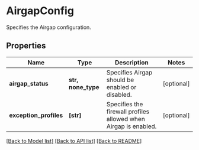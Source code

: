 # AirgapConfig

Specifies the Airgap configuration.

## Properties
Name | Type | Description | Notes
------------ | ------------- | ------------- | -------------
**airgap_status** | **str, none_type** | Specifies Airgap should be enabled or disabled. | [optional] 
**exception_profiles** | **[str]** | Specifies the firewall profiles allowed when Airgap is enabled. | [optional] 

[[Back to Model list]](../README.md#documentation-for-models) [[Back to API list]](../README.md#documentation-for-api-endpoints) [[Back to README]](../README.md)



